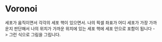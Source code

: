 # Voronoi 

세포가 움직이면서 각각의 세포 핵이 있으면서.
나의 픽셀 좌표가 어디 세포가 가장 가까운지 판단해서 나의 위치가 가까운 위치에 있는 세포 핵에 세포 안으로 포함이 됩니다 -> 그런 식으로 그림을 그립니다. 